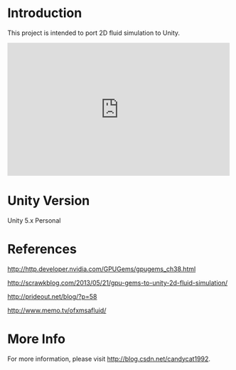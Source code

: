 # Introduction

This project is intended to port 2D fluid simulation to Unity.

<iframe src="https://player.vimeo.com/video/148456579?color=c9ff23" width="500" height="299" frameborder="0" webkitallowfullscreen mozallowfullscreen allowfullscreen></iframe>

# Unity Version

Unity 5.x Personal

# References

http://http.developer.nvidia.com/GPUGems/gpugems_ch38.html

http://scrawkblog.com/2013/05/21/gpu-gems-to-unity-2d-fluid-simulation/

http://prideout.net/blog/?p=58

http://www.memo.tv/ofxmsafluid/

# More Info

For more information, please visit http://blog.csdn.net/candycat1992.


